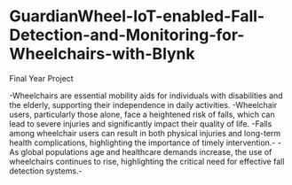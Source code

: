 # GuardianWheel-IoT-enabled-Fall-Detection-and-Monitoring-for-Wheelchairs-with-Blynk
Final Year Project

-Wheelchairs are essential mobility aids for individuals with disabilities and the elderly, supporting their independence in daily activities.
-Wheelchair users, particularly those alone, face a heightened risk of falls, which can lead to severe injuries and significantly impact their quality of life.
-Falls among wheelchair users can result in both physical injuries and long-term health complications, highlighting the importance of timely intervention.-
-As global populations age and healthcare demands increase, the use of wheelchairs continues to rise, highlighting the critical need for effective fall detection systems.-
